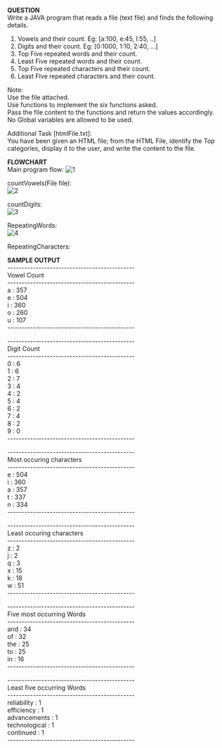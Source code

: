 **QUESTION**  
Write a JAVA program that reads a file (text file) and finds the following details.  
1. Vowels and their count. Eg: [a:100, e:45, I:55, ..]  
2. Digits and their count. Eg: [0:1000, 1:10, 2:40, ...]  
3. Top Five repeated words and their count.  
4. Least Five repeated words and their count.  
5. Top Five repeated characters and their count.  
6. Least FIve repeated characters and their count. 
 
Note:  
Use the file attached.  
Use functions to implement the six functions asked.  
Pass the file content to the functions and return the values accordingly.  
No Global variables are allowed to be used.  

Additional Task [htmlFile.txt]:  
You have been given an HTML file; from the HTML File, identify the Top categories, display it to the user, and write the content to the file.  

**FLOWCHART**  
Main program flow:
![1](https://user-images.githubusercontent.com/118504536/228758688-abe76fb9-8191-429d-afa3-2e67f1605397.png)  

countVowels(File file):    
![2](https://user-images.githubusercontent.com/118504536/228758916-46e8705f-3483-492d-8729-6e39f0bc247a.png)  

countDigits:    
![3](https://user-images.githubusercontent.com/118504536/228763769-13f54504-8def-445a-bd2a-b06ec0346adf.png)  

RepeatingWords:        
![4](https://user-images.githubusercontent.com/118504536/228767364-2df14772-83c8-4a4b-95a8-afeead376dc6.png)  

RepeatingCharacters:     


**SAMPLE OUTPUT**   
\---------------------------------------------  
                Vowel Count  
\---------------------------------------------  
                a       :       357  
                e       :       504  
                i       :       360  
                o       :       260  
                u       :       107  
\---------------------------------------------  


\---------------------------------------------    
                Digit Count    
\---------------------------------------------  
                0       :       6  
                1       :       6  
                2       :       7  
                3       :       4  
                4       :       2  
                5       :       4  
                6       :       2  
                7       :       4  
                8       :       2  
                9       :       0  
\---------------------------------------------  


\---------------------------------------------  
        Most occuring characters  
\---------------------------------------------  
                e       :       504  
                i       :       360  
                a       :       357  
                t       :       337  
                n       :       334  
\---------------------------------------------  


\---------------------------------------------  
        Least occuring characters  
\---------------------------------------------  
                z       :       2  
                j       :       2  
                q       :       3  
                x       :       15  
                k       :       18  
                w       :       51  
\---------------------------------------------  


\---------------------------------------------  
        Five most occurring Words  
\---------------------------------------------  
        and     :       34  
        of      :       32  
        the     :       25  
        to      :       25  
        in      :       16  
\---------------------------------------------  


\---------------------------------------------  
        Least five occurring Words  
\---------------------------------------------  
        reliability     :       1  
        efficiency      :       1  
        advancements    :       1  
        technological   :       1    
        continued       :       1  
\---------------------------------------------  
